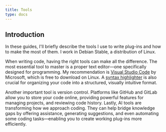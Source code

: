 ```yaml
---
title: Tools
type: docs
---
```


## Introduction

In these guides, I'll briefly describe the tools I use to write plug-ins and how to make the most of them. I work in Debian Stable, a distribution of Linux.

When writing code, having the right tools can make all the difference. The most essential tool to master is a proper text editor—one specifically designed for programming. My recommendation is  [Visual Studio Code](https://code.visualstudio.com/) by Microsoft, which is free to download on Linux. A [syntax highlighter](https://script-fu.github.io/funky/hub/tools/folder/visual-studio-code/#extensions) is also crucial for organizing your code into a structured, visually intuitive format.

Another important tool is version control. Platforms like GitHub and GitLab allow you to store your code online, providing powerful features for managing projects, and reviewing code history. Lastly, AI tools are transforming how we approach coding. They can help bridge knowledge gaps by offering assistance, generating suggestions, and even automating some coding tasks—enabling you to create working plug-ins more efficiently.
